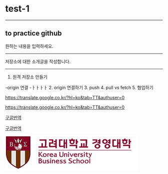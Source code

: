 # test-1
---
to practice github
--------------------
원하는 내용을 입력하세요.
- - -
저장소에 대한 소개글을 작성합니다.
***
1. 원격 저장소 만들기

-origin  연결
  -ㅏㅏㅏㅏ
2. origin 연결하기
3. push
4. pull vs fetch
5. 협업하기

https://translate.google.co.kr/?hl=ko&tab=TT&authuser=0

<https://translate.google.co.kr/?hl=ko&tab=TT&authuser=0>

[구글번역](https://translate.google.co.kr/?hl=ko&tab=TT&authuser=0)

[구글번역](https://translate.google.co.kr/?hl=ko&tab=TT&authuser=0,"연습중")

![korea univ](./logo.png)
